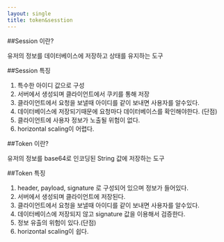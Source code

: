 ```yaml
---
layout: single
title: token&sesstion
---
```


##Session 이란?

유저의 정보를 데이터베이스에 저장하고 상태를 유지하는 도구

##Session 특징

1. 특수한 아이디 값으로 구성
2. 서버에서 생성되며 클라이언트에서 쿠키를 통해 저장
3. 클라이언트에서 요청을 보낼때 아이디를 같이 보내면 사용자를 알수있다.
4. 데이터베이스에 저장되기때문에 요청마다 데이터베이스를 확인해야한다. (단점)
5. 클라이언트에 사용자 정보가 노출될 위험이 없다.
6. horizontal scaling이 어렵다.

##Token 이란?

유저의 정보를 base64로 인코딩된 String 값에 저장하는 도구

##Token 특징

1. header, payload, signature 로 구성되어 있으며 정보가 들어있다.
2. 서버에서 생성되며 클라이언트에 저장된다.
3. 클라이언트에서 요청을 보낼때 아이디를 같이 보내면 사용자를 알수있다.
4. 데이터베이스에 저장되지 않고 signature 값을 이용해서 검증한다.
5. 정보 유출의 위험이 있다.(단점)
6. horizontal scaling이 쉽다.
